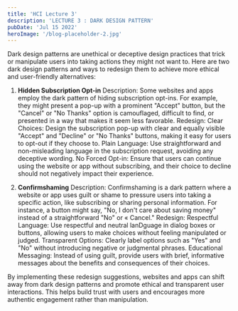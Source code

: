 ```yaml
---
title: 'HCI Lecture 3'
description: 'LECTURE 3 : DARK DESIGN PATTERN'
pubDate: 'Jul 15 2022'
heroImage: '/blog-placeholder-2.jpg'
---
```


Dark design patterns are unethical or deceptive design practices that trick or manipulate users into taking actions they might not want to. Here are two dark design patterns and ways to redesign them to achieve more ethical and user-friendly alternatives:

1. **Hidden Subscription Opt-in**
Description: Some websites and apps employ the dark pattern of hiding subscription opt-ins. For example, they might present a pop-up with a prominent "Accept" button, but the "Cancel" or "No Thanks" option is camouflaged, difficult to find, or presented in a way that makes it seem less favorable.
Redesign:
Clear Choices: Design the subscription pop-up with clear and equally visible "Accept" and "Decline" or "No Thanks" buttons, making it easy for users to opt-out if they choose to.
Plain Language: Use straightforward and non-misleading language in the subscription request, avoiding any deceptive wording.
No Forced Opt-in: Ensure that users can continue using the website or app without subscribing, and their choice to decline should not negatively impact their experience.

2. **Confirmshaming**
Description: Confirmshaming is a dark pattern where a website or app uses guilt or shame to pressure users into taking a specific action, like subscribing or sharing personal information. For instance, a button might say, "No, I don't care about saving money" instead of a straightforward "No" or « Cancel."
Redesign:
Respectful Language: Use respectful and neutral lanDguage in dialog boxes or buttons, allowing users to make choices without feeling manipulated or judged.
Transparent Options: Clearly label options such as "Yes" and "No" without introducing negative or judgmental phrases.
Educational Messaging: Instead of using guilt, provide users with brief, informative messages about the benefits and consequences of their choices.

By implementing these redesign suggestions, websites and apps can shift away from dark design patterns and promote ethical and transparent user interactions. This helps build trust with users and encourages more authentic engagement rather than manipulation.
